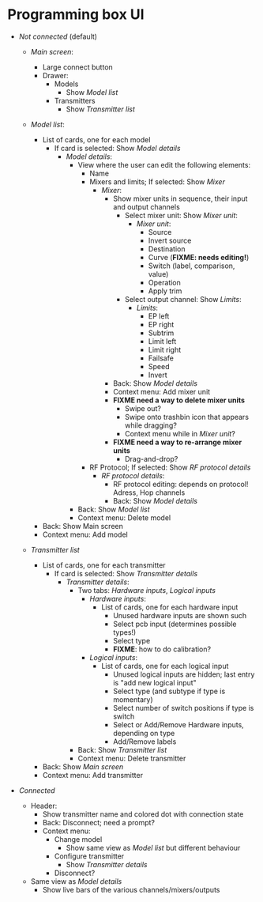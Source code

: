 # Programming box UI

- *Not connected* (default)
    - *Main screen*:
        - Large connect button
        - Drawer:
            - Models
                - Show *Model list*
            - Transmitters
                - Show *Transmitter list*

    - *Model list*:
        - List of cards, one for each model
            - If card is selected: Show *Model details*
                - *Model details*:
                    - View where the user can edit the following elements:
                        - Name
                        - Mixers and limits; If selected: Show *Mixer*
                            - *Mixer*:
                                - Show mixer units in sequence, their input and output channels
                                    - Select mixer unit: Show *Mixer unit*:
                                        - *Mixer unit*:
                                            - Source
                                            - Invert source
                                            - Destination
                                            - Curve (**FIXME: needs editing!**)
                                            - Switch (label, comparison, value)
                                            - Operation
                                            - Apply trim
                                    - Select output channel: Show *Limits*:
                                        - *Limits*:
                                            - EP left
                                            - EP right
                                            - Subtrim
                                            - Limit left
                                            - Limit right
                                            - Failsafe
                                            - Speed
                                            - Invert
                                - Back: Show *Model details*
                                - Context menu: Add mixer unit
                                - **FIXME need a way to delete mixer units**
                                    - Swipe out?
                                    - Swipe onto trashbin icon that appears while dragging?
                                    - Context menu while in *Mixer unit*?
                                - **FIXME need a way to re-arrange mixer units**
                                    - Drag-and-drop?
                        - RF Protocol; If selected: Show *RF protocol details*
                            - *RF protocol details*:
                                - RF protocol editing: depends on protocol! Adress, Hop channels
                                - Back: Show *Model details*
                    - Back: Show *Model list*
                    - Context menu: Delete model
        - Back: Show Main screen
        - Context menu: Add model

    - *Transmitter list*
        - List of cards, one for each transmitter
            - If card is selected: Show *Transmitter details*
                - *Transmitter details*:
                    - Two tabs: *Hardware inputs*, *Logical inputs*
                        - *Hardware inputs*:
                            - List of cards, one for each hardware input
                                - Unused hardware inputs are shown such
                                - Select pcb input (determines possible types!)
                                - Select type
                                - **FIXME**: how to do calibration?
                        - *Logical inputs*:
                            - List of cards, one for each logical input
                                - Unused logical inputs are hidden; last entry is "add new logical input"
                                - Select type (and subtype if type is momentary)
                                - Select number of switch positions if type is switch
                                - Select or Add/Remove Hardware inputs, depending on type
                                - Add/Remove labels
                    - Back: Show *Transmitter list*
                    - Context menu: Delete transmitter
        - Back: Show *Main screen*
        - Context menu: Add transmitter

- *Connected*
    - Header:
        - Show transmitter name and colored dot with connection state
        - Back: Disconnect; need a prompt?
        - Context menu:
            - Change model
                * Show same view as *Model list* but different behaviour
            - Configure transmitter
                - Show *Transmitter details*
            - Disconnect?
    - Same view as *Model details*
        - Show live bars of the various channels/mixers/outputs


